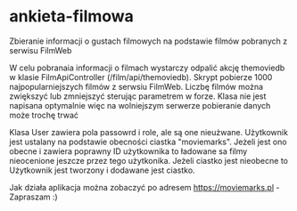 # ankieta-filmowa
Zbieranie informacji o gustach filmowych na podstawie filmów pobranych z serwisu FilmWeb

W celu pobranaia informacji o filmach wystarczy odpalić akcję themoviedb w klasie FilmApiController (/film/api/themoviedb). Skrypt pobierze 1000 najpopularniejszych filmów z serwsiu FilmWeb. Liczbę filmów można zwiększyć lub zmniejszyć sterując parametrem w forze. Klasa nie jest napisana optymalnie więc na wolniejszym serwerze pobieranie danych może trochę trwać

Klasa User  zawiera pola passowrd i role, ale są one nieużwane. Użytkownik jest ustalany na podstawie obecności ciastka "moviemarks". Jeżeli jest ono obecne i zawiera poprawny ID użytkownika to ładowane sa filmy nieocenione jeszcze przez tego użytkonika. Jeżeli ciastko jest nieobecne to Użytkownik jest tworzony i dodawane jest ciastko.

Jak działa aplikacja można zobaczyć po adresem https://moviemarks.pl - Zapraszam :)
